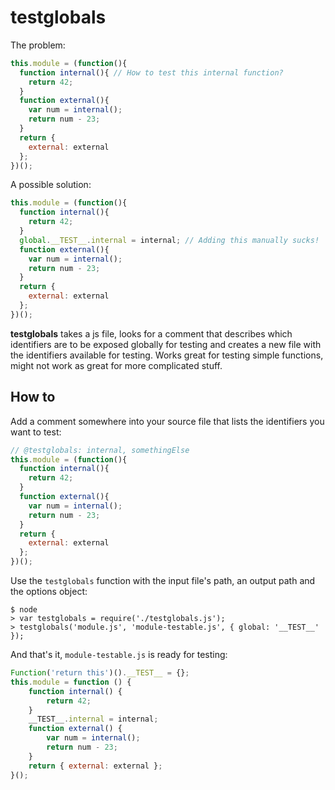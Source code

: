 testglobals
===========

The problem:

```js
this.module = (function(){
  function internal(){ // How to test this internal function?
    return 42;
  }
  function external(){
    var num = internal();
    return num - 23;
  }
  return {
    external: external
  };
})();
```

A possible solution:

```js
this.module = (function(){
  function internal(){
    return 42;
  }
  global.__TEST__.internal = internal; // Adding this manually sucks!
  function external(){
    var num = internal();
    return num - 23;
  }
  return {
    external: external
  };
})();
```

**testglobals** takes a js file, looks for a comment that describes which
identifiers are to be exposed globally for testing and creates a new file with
the identifiers available for testing. Works great for testing simple functions,
might not work as great for more complicated stuff.


How to
------

Add a comment somewhere into your source file that lists the identifiers you
want to test:

```js
// @testglobals: internal, somethingElse
this.module = (function(){
  function internal(){
    return 42;
  }
  function external(){
    var num = internal();
    return num - 23;
  }
  return {
    external: external
  };
})();
```

Use the `testglobals` function with the input file's path, an output path and the
options object:

```
$ node
> var testglobals = require('./testglobals.js');
> testglobals('module.js', 'module-testable.js', { global: '__TEST__'  });
```

And that's it, `module-testable.js` is ready for testing:

```js
Function('return this')().__TEST__ = {};
this.module = function () {
    function internal() {
        return 42;
    }
    __TEST__.internal = internal;
    function external() {
        var num = internal();
        return num - 23;
    }
    return { external: external };
}();
```